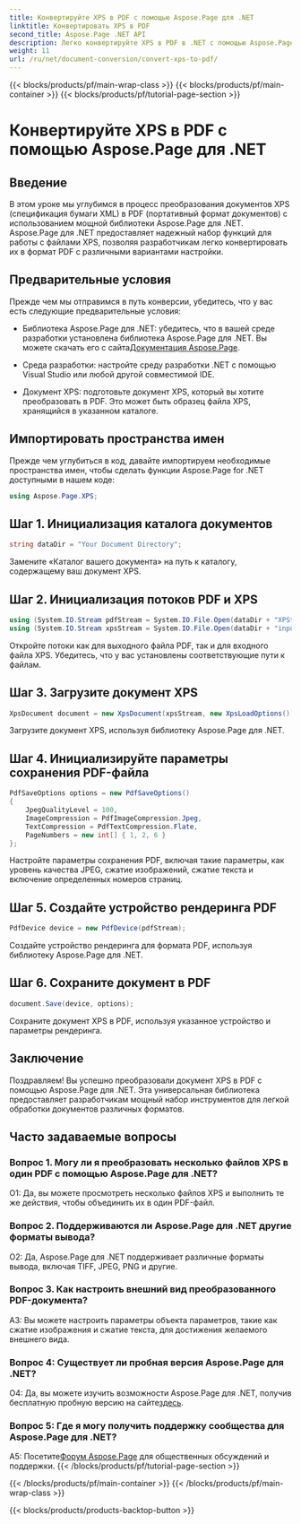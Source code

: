 ```yaml
---
title: Конвертируйте XPS в PDF с помощью Aspose.Page для .NET
linktitle: Конвертировать XPS в PDF
second_title: Aspose.Page .NET API
description: Легко конвертируйте XPS в PDF в .NET с помощью Aspose.Page. Загрузите библиотеку, изучите документацию и получите бесплатную пробную версию.
weight: 11
url: /ru/net/document-conversion/convert-xps-to-pdf/
---
```


{{< blocks/products/pf/main-wrap-class >}}
{{< blocks/products/pf/main-container >}}
{{< blocks/products/pf/tutorial-page-section >}}

# Конвертируйте XPS в PDF с помощью Aspose.Page для .NET

## Введение

В этом уроке мы углубимся в процесс преобразования документов XPS (спецификация бумаги XML) в PDF (портативный формат документов) с использованием мощной библиотеки Aspose.Page для .NET. Aspose.Page для .NET предоставляет надежный набор функций для работы с файлами XPS, позволяя разработчикам легко конвертировать их в формат PDF с различными вариантами настройки.

## Предварительные условия

Прежде чем мы отправимся в путь конверсии, убедитесь, что у вас есть следующие предварительные условия:

-  Библиотека Aspose.Page для .NET: убедитесь, что в вашей среде разработки установлена библиотека Aspose.Page для .NET. Вы можете скачать его с сайта[Документация Aspose.Page](https://reference.aspose.com/page/net/).

- Среда разработки: настройте среду разработки .NET с помощью Visual Studio или любой другой совместимой IDE.

- Документ XPS: подготовьте документ XPS, который вы хотите преобразовать в PDF. Это может быть образец файла XPS, хранящийся в указанном каталоге.

## Импортировать пространства имен

Прежде чем углубиться в код, давайте импортируем необходимые пространства имен, чтобы сделать функции Aspose.Page for .NET доступными в нашем коде:

```csharp
using Aspose.Page.XPS;
```

## Шаг 1. Инициализация каталога документов

```csharp
string dataDir = "Your Document Directory";
```

Замените «Каталог вашего документа» на путь к каталогу, содержащему ваш документ XPS.

## Шаг 2. Инициализация потоков PDF и XPS

```csharp
using (System.IO.Stream pdfStream = System.IO.File.Open(dataDir + "XPStoPDF_out.pdf", System.IO.FileMode.OpenOrCreate, System.IO.FileAccess.Write))
using (System.IO.Stream xpsStream = System.IO.File.Open(dataDir + "input.xps", System.IO.FileMode.Open))
```

Откройте потоки как для выходного файла PDF, так и для входного файла XPS. Убедитесь, что у вас установлены соответствующие пути к файлам.

## Шаг 3. Загрузите документ XPS

```csharp
XpsDocument document = new XpsDocument(xpsStream, new XpsLoadOptions());
```

Загрузите документ XPS, используя библиотеку Aspose.Page для .NET.

## Шаг 4. Инициализируйте параметры сохранения PDF-файла

```csharp
PdfSaveOptions options = new PdfSaveOptions()
{
    JpegQualityLevel = 100,
    ImageCompression = PdfImageCompression.Jpeg,
    TextCompression = PdfTextCompression.Flate,
    PageNumbers = new int[] { 1, 2, 6 }
};
```

Настройте параметры сохранения PDF, включая такие параметры, как уровень качества JPEG, сжатие изображений, сжатие текста и включение определенных номеров страниц.

## Шаг 5. Создайте устройство рендеринга PDF

```csharp
PdfDevice device = new PdfDevice(pdfStream);
```

Создайте устройство рендеринга для формата PDF, используя библиотеку Aspose.Page для .NET.

## Шаг 6. Сохраните документ в PDF

```csharp
document.Save(device, options);
```

Сохраните документ XPS в PDF, используя указанное устройство и параметры рендеринга.

## Заключение

Поздравляем! Вы успешно преобразовали документ XPS в PDF с помощью Aspose.Page для .NET. Эта универсальная библиотека предоставляет разработчикам мощный набор инструментов для легкой обработки документов различных форматов.

## Часто задаваемые вопросы

### Вопрос 1. Могу ли я преобразовать несколько файлов XPS в один PDF с помощью Aspose.Page для .NET?

О1: Да, вы можете просмотреть несколько файлов XPS и выполнить те же действия, чтобы объединить их в один PDF-файл.

### Вопрос 2. Поддерживаются ли Aspose.Page для .NET другие форматы вывода?

О2: Да, Aspose.Page для .NET поддерживает различные форматы вывода, включая TIFF, JPEG, PNG и другие.

### Вопрос 3. Как настроить внешний вид преобразованного PDF-документа?

A3: Вы можете настроить параметры объекта параметров, такие как сжатие изображения и сжатие текста, для достижения желаемого внешнего вида.

### Вопрос 4: Существует ли пробная версия Aspose.Page для .NET?

 О4: Да, вы можете изучить возможности Aspose.Page для .NET, получив бесплатную пробную версию на сайте[здесь](https://releases.aspose.com/).

### Вопрос 5: Где я могу получить поддержку сообщества для Aspose.Page для .NET?

 A5: Посетите[Форум Aspose.Page](https://forum.aspose.com/c/page/39) для общественных обсуждений и поддержки.
{{< /blocks/products/pf/tutorial-page-section >}}

{{< /blocks/products/pf/main-container >}}
{{< /blocks/products/pf/main-wrap-class >}}

{{< blocks/products/products-backtop-button >}}
